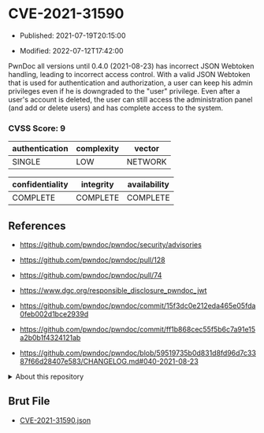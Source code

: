 # CVE-2021-31590

- Published: 2021-07-19T20:15:00

- Modified: 2022-07-12T17:42:00

PwnDoc all versions until 0.4.0 (2021-08-23) has incorrect JSON Webtoken handling, leading to incorrect access control. With a valid JSON Webtoken that is used for authentication and authorization, a user can keep his admin privileges even if he is downgraded to the "user" privilege. Even after a user's account is deleted, the user can still access the administration panel (and add or delete users) and has complete access to the system.

### CVSS Score: **9**

| authentication | complexity | vector |
| --- | --- | --- |
| SINGLE | LOW | NETWORK |

| confidentiality | integrity | availability |
| --- | --- | --- |
| COMPLETE | COMPLETE | COMPLETE |

## References

* https://github.com/pwndoc/pwndoc/security/advisories

* https://github.com/pwndoc/pwndoc/pull/128

* https://github.com/pwndoc/pwndoc/pull/74

* https://www.dgc.org/responsible_disclosure_pwndoc_jwt

* https://github.com/pwndoc/pwndoc/commit/15f3dc0e212eda465e05fda0feb002d1bce2939d

* https://github.com/pwndoc/pwndoc/commit/ff1b868cec55f5b6c7a91e15a2b0b1f4324121ab

* https://github.com/pwndoc/pwndoc/blob/59519735b0d831d8fd96d7c3387f66d28407e583/CHANGELOG.md#040-2021-08-23

<details>
<summary>About this repository</summary> 

  This repository is part of the project [Live Hack CVE](https://github.com/Live-Hack-CVE). Main website can be found [www.live-hack.org](https://www.live-hack.org) 
  
  Made by [Sn0wAlice](https://github.com/Sn0wAlice) for the people that care about security and need to have a feed of the latest CVEs. Hope you enjoy it, don't forget to star the repo and follow me on [Twitter](https://twitter.com/Sn0wAlice) and [Github](https://github.com/Sn0wAlice). And that is my [personnal website](https://www.alice-snow.me/)

  - [Home Page](https://github.com/Live-Hack-CVE)
  - [Framework](https://github.com/Live-Hack-CVE/cve-framework)
  - [CVE database](https://github.com/Live-Hack-CVE/full_database)
  - [Changelog](https://github.com/Live-Hack-CVE/Changelog)
</details>

## Brut File

* [CVE-2021-31590.json](https://raw.githubusercontent.com/Live-Hack-CVE/full_database/main/cves/2021/CVE-2021-31590.json)

